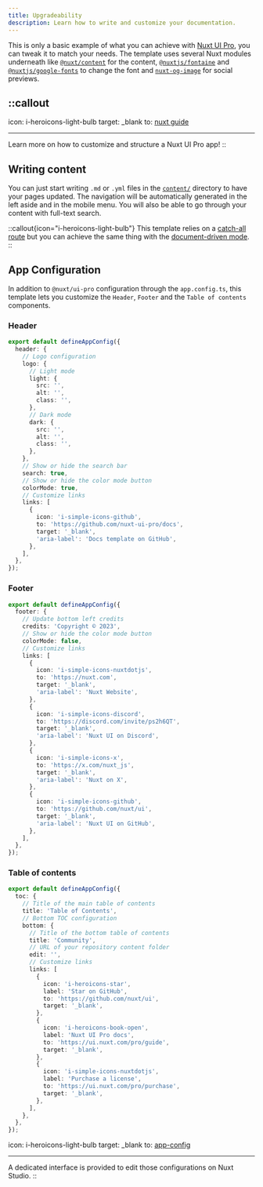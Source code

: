 ```yaml
---
title: Upgradeability
description: Learn how to write and customize your documentation.
---
```


This is only a basic example of what you can achieve with [Nuxt UI Pro](https://ui.nuxt.com/pro/guide), you can tweak it
to match your needs. The template uses several Nuxt modules underneath like [`@nuxt/content`](https://content.nuxt.com)
for the content, [`@nuxtjs/fontaine`](https://github.com/nuxt-modules/fontaine) and
[`@nuxtjs/google-fonts`](https://github.com/nuxt-modules/google-fonts) to change the font and
[`nuxt-og-image`](https://nuxtseo.com/og-image/getting-started/installation) for social previews.

## ::callout

icon: i-heroicons-light-bulb target: \_blank to: [nuxt guide](https://ui.nuxt.com/pro/guide/usage#structure)

---

Learn more on how to customize and structure a Nuxt UI Pro app! ::

## Writing content

You can just start writing `.md` or `.yml` files in the [`content/`](https://content.nuxt.com/usage/content-directory)
directory to have your pages updated. The navigation will be automatically generated in the left aside and in the mobile
menu. You will also be able to go through your content with full-text search.

::callout{icon="i-heroicons-light-bulb"} This template relies on a
[catch-all route](https://nuxt.com/docs/guide/directory-structure/pages#catch-all-route) but you can achieve the same
thing with the [document-driven mode](https://content.nuxt.com/document-driven/introduction). ::

## App Configuration

In addition to `@nuxt/ui-pro` configuration through the `app.config.ts`, this template lets you customize the `Header`,
`Footer` and the `Table of contents` components.

### Header

```ts [app.config.ts]
export default defineAppConfig({
  header: {
    // Logo configuration
    logo: {
      // Light mode
      light: {
        src: '',
        alt: '',
        class: '',
      },
      // Dark mode
      dark: {
        src: '',
        alt: '',
        class: '',
      },
    },
    // Show or hide the search bar
    search: true,
    // Show or hide the color mode button
    colorMode: true,
    // Customize links
    links: [
      {
        icon: 'i-simple-icons-github',
        to: 'https://github.com/nuxt-ui-pro/docs',
        target: '_blank',
        'aria-label': 'Docs template on GitHub',
      },
    ],
  },
});
```

### Footer

```ts [app.config.ts]
export default defineAppConfig({
  footer: {
    // Update bottom left credits
    credits: 'Copyright © 2023',
    // Show or hide the color mode button
    colorMode: false,
    // Customize links
    links: [
      {
        icon: 'i-simple-icons-nuxtdotjs',
        to: 'https://nuxt.com',
        target: '_blank',
        'aria-label': 'Nuxt Website',
      },
      {
        icon: 'i-simple-icons-discord',
        to: 'https://discord.com/invite/ps2h6QT',
        target: '_blank',
        'aria-label': 'Nuxt UI on Discord',
      },
      {
        icon: 'i-simple-icons-x',
        to: 'https://x.com/nuxt_js',
        target: '_blank',
        'aria-label': 'Nuxt on X',
      },
      {
        icon: 'i-simple-icons-github',
        to: 'https://github.com/nuxt/ui',
        target: '_blank',
        'aria-label': 'Nuxt UI on GitHub',
      },
    ],
  },
});
```

### Table of contents

```ts [app.config.ts]
export default defineAppConfig({
  toc: {
    // Title of the main table of contents
    title: 'Table of Contents',
    // Bottom TOC configuration
    bottom: {
      // Title of the bottom table of contents
      title: 'Community',
      // URL of your repository content folder
      edit: '',
      // Customize links
      links: [
        {
          icon: 'i-heroicons-star',
          label: 'Star on GitHub',
          to: 'https://github.com/nuxt/ui',
          target: '_blank',
        },
        {
          icon: 'i-heroicons-book-open',
          label: 'Nuxt UI Pro docs',
          to: 'https://ui.nuxt.com/pro/guide',
          target: '_blank',
        },
        {
          icon: 'i-simple-icons-nuxtdotjs',
          label: 'Purchase a license',
          to: 'https://ui.nuxt.com/pro/purchase',
          target: '_blank',
        },
      ],
    },
  },
});
```

icon: i-heroicons-light-bulb target: \_blank to: [app-config](https://nuxt.studio/docs/developers/app-config)

---

A dedicated interface is provided to edit those configurations on Nuxt Studio. ::
